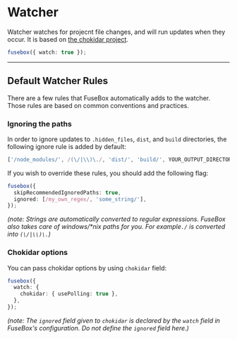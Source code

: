 # Watcher

Watcher watches for projecnt file changes, and will run updates when they occur.  It is based on [the chokidar project](https://github.com/paulmillr/chokidar).

```ts
fusebox({ watch: true });
```

----

## Default Watcher Rules

There are a few rules that FuseBox automatically adds to the watcher. Those rules are based on common conventions
and practices.

### Ignoring the paths

In order to ignore updates to `.hidden_files`, `dist`, and `build` directories, the following ignore rule is added by default:

```ts
['/node_modules/', /(\/|\\)\./, 'dist/', 'build/', YOUR_OUTPUT_DIRECTORY];
```

If you wish to override these rules, you should add the following flag:

```ts
fusebox({
  skipRecommendedIgnoredPaths: true,
  ignored: [/my_own_regex/, 'some_string/'],
});
```

*(note: Strings are automatically converted to regular expressions. FuseBox also takes care of windows/\*nix paths for you. For example`./` is converted into `(\/|\\)\.`)*

### Chokidar options

You can pass chokidar options by using `chokidar` field:

```ts
fusebox({
  watch: {
    chokidar: { usePolling: true },
  },
});
```

*(note: The `ignored` field given to `chokidar` is declared by the `watch` field in FuseBox's configuration.  Do not define the `ignored` field here.)*
